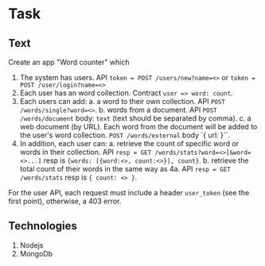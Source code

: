 # Task

## Text
Create an app "Word counter" which
1. The system has users. API `token = POST /users/new?name=<>` or `token = POST /user/login?name=<>`
2. Each user has an word collection. Contract `user => word: count`.
3. Each users can add:
    a. a word to their own collection. API `POST /words/single?word=<>`.
    b. words from a document. API `POST /words/document` body: `text` (text should be separated by comma).
    c. a web document (by URL). Each word from the document will be added to the user's word collection. `POST /words/external` body `{ url: <url> }``.
4. In addition, each user can: 
    a. retrieve the count of specific word or words in their collection. API `resp = GET /words/stats?word=<>[&word=<>...]` resp is `{words: [{word:<>, count:<>}], count}`.
    b. retrieve the total count of their words in the same way as 4a. API `resp = GET /words/stats` resp is `{ count: <> }`.

For the user API, each request must include a header `user_token` (see the first point), otherwise, a 403 error.

## Technologies

1. Nodejs
2. MongoDb